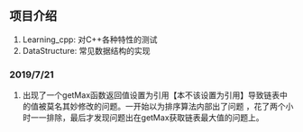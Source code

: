 ## 项目介绍
1. Learning_cpp: 对C++各种特性的测试
2. DataStructure: 常见数据结构的实现
### 2019/7/21
1. 出现了一个getMax函数返回值设置为引用【本不该设置为引用】导致链表中的值被莫名其妙修改的问题。一开始以为排序算法内部出了问题
，花了两个小时一一排除，最后才发现问题出在getMax获取链表最大值的问题上。